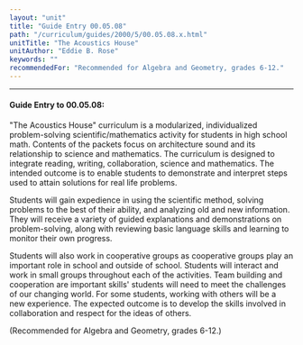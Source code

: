 ```yaml
---
layout: "unit"
title: "Guide Entry 00.05.08"
path: "/curriculum/guides/2000/5/00.05.08.x.html"
unitTitle: "The Acoustics House"
unitAuthor: "Eddie B. Rose"
keywords: ""
recommendedFor: "Recommended for Algebra and Geometry, grades 6-12."
---
```

<body>
<hr/>
<h4>
Guide Entry to 00.05.08:
</h4>
"The Acoustics House" curriculum is a modularized, individualized problem-solving scientific/mathematics activity for students in high school math.  Contents of the packets focus on architecture sound and its relationship to science and mathematics.  The curriculum is designed to integrate reading, writing, collaboration, science and mathematics.  The  intended outcome is to enable students to demonstrate and interpret steps used to attain solutions for real life problems.
<p>
Students will gain expedience in using the scientific method, solving problems to the best of their ability, and analyzing old and new information.  They will receive a variety of guided explanations and demonstrations on problem-solving, along with reviewing basic language skills and learning to monitor their own progress.
</p>
<p>
Students will also work in cooperative groups as cooperative groups play an important role in school and outside of school.  Students will interact and work in small groups throughout each of the activities.  Team building and cooperation are important skills' students will need to meet the challenges of our changing world.  For some students, working with others will be a new experience.  The expected outcome is to develop the skills involved in collaboration and respect for the ideas of others.
</p>
<p>
(Recommended for Algebra and Geometry, grades 6-12.)
</p>
</body>